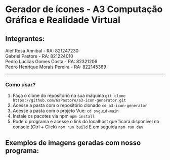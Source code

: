 # Gerador de ícones - A3 Computação Gráfica e Realidade Virtual

## Integrantes:
Alef Rosa Annibal - RA: 821247230 <br /> 
Gabriel Pastore - RA: 821224010 <br />
Pedro Luccas Gomes Costa - RA: 82321206 <br />
Pedro Henrique Morais Pereira - RA: 822145369

___

### Como usar?
1. Faça o clone do repositório na sua máquina
`git clone https://github.com/GaPastore/a3-icon-generator.git`
2. Acesse a pasta com o repositório clonado
`cd a3-icon-generator`
3. Acesse a pasta com o projeto Vue:
`cd svguid-main`
4. Instale os pacotes via npm
`npm install`
5. Rode o programa e acesse o link do localhost que ficará disponível no console (Ctrl + Click)
`npm run build`
E em seguida
`npm run dev`


## Exemplos de imagens geradas com nosso programa:

